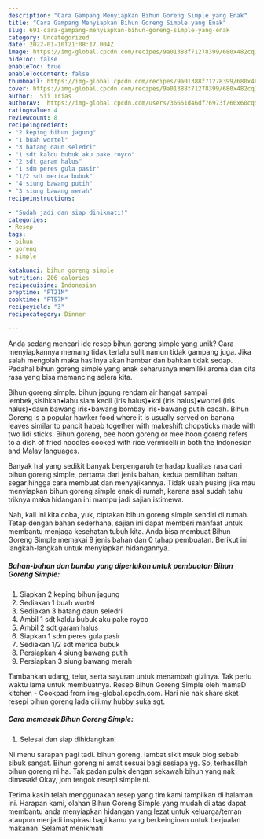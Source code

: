 ```yaml
---
description: "Cara Gampang Menyiapkan Bihun Goreng Simple yang Enak"
title: "Cara Gampang Menyiapkan Bihun Goreng Simple yang Enak"
slug: 691-cara-gampang-menyiapkan-bihun-goreng-simple-yang-enak
category: Uncategorized
date: 2022-01-10T21:08:17.004Z
image: https://img-global.cpcdn.com/recipes/9a01388f71278399/680x482cq70/bihun-goreng-simple-foto-resep-utama.jpg
hideToc: false
enableToc: true
enableTocContent: false
thumbnail: https://img-global.cpcdn.com/recipes/9a01388f71278399/680x482cq70/bihun-goreng-simple-foto-resep-utama.jpg
cover: https://img-global.cpcdn.com/recipes/9a01388f71278399/680x482cq70/bihun-goreng-simple-foto-resep-utama.jpg
author:  Sii Trias
authorAv:  https://img-global.cpcdn.com/users/36661d46df76973f/60x60cq50/avatar.jpg
ratingvalue: 4
reviewcount: 8
recipeingredient:
- "2 keping bihun jagung"
- "1 buah wortel"
- "3 batang daun seledri"
- "1 sdt kaldu bubuk aku pake royco"
- "2 sdt garam halus"
- "1 sdm peres gula pasir"
- "1/2 sdt merica bubuk"
- "4 siung bawang putih"
- "3 siung bawang merah"
recipeinstructions:

- "Sudah jadi dan siap dinikmati!"
categories:
- Resep
tags:
- bihun
- goreng
- simple

katakunci: bihun goreng simple 
nutrition: 206 calories
recipecuisine: Indonesian
preptime: "PT21M"
cooktime: "PT57M"
recipeyield: "3"
recipecategory: Dinner

---
```



Anda sedang mencari ide resep bihun goreng simple yang unik? Cara menyiapkannya memang tidak terlalu sulit namun tidak gampang juga. Jika salah mengolah maka hasilnya akan hambar dan bahkan tidak sedap. Padahal bihun goreng simple yang enak seharusnya memiliki aroma dan cita rasa yang bisa memancing selera kita.


Bihun goreng simple. bihun jagung rendam air hangat sampai lembek,sisihkan•labu siam kecil (iris halus)•kol (iris halus)•wortel (iris halus)•daun bawang iris•bawang bombay iris•bawang putih cacah. Bihun Goreng is a popular hawker food where it is usually served on banana leaves similar to pancit habab together with makeshift chopsticks made with two lidi sticks. Bihun goreng, bee hoon goreng or mee hoon goreng refers to a dish of fried noodles cooked with rice vermicelli in both the Indonesian and Malay languages.

Banyak hal yang sedikit banyak berpengaruh terhadap kualitas rasa dari bihun goreng simple, pertama dari jenis bahan, kedua pemilihan bahan segar hingga cara membuat dan menyajikannya. Tidak usah pusing jika mau menyiapkan bihun goreng simple enak di rumah, karena asal sudah tahu triknya maka hidangan ini mampu jadi sajian istimewa.


Nah, kali ini kita coba, yuk, ciptakan bihun goreng simple sendiri di rumah. Tetap dengan bahan sederhana, sajian ini dapat memberi manfaat untuk membantu menjaga kesehatan tubuh kita. Anda bisa membuat Bihun Goreng Simple memakai 9 jenis bahan dan 0 tahap pembuatan. Berikut ini langkah-langkah untuk menyiapkan hidangannya.

<!--inarticleads1-->

##### Bahan-bahan dan bumbu yang diperlukan untuk pembuatan Bihun Goreng Simple:

1. Siapkan 2 keping bihun jagung
1. Sediakan 1 buah wortel
1. Sediakan 3 batang daun seledri
1. Ambil 1 sdt kaldu bubuk aku pake royco
1. Ambil 2 sdt garam halus
1. Siapkan 1 sdm peres gula pasir
1. Sediakan 1/2 sdt merica bubuk
1. Persiapkan 4 siung bawang putih
1. Persiapkan 3 siung bawang merah


Tambahkan udang, telur, serta sayuran untuk menambah gizinya. Tak perlu waktu lama untuk membuatnya. Resep Bihun Goreng Simple oleh mamaD kitchen - Cookpad from img-global.cpcdn.com. Hari nie nak share sket resepi bihun goreng lada cili.my hubby suka sgt. 

<!--inarticleads2-->

##### Cara memasak Bihun Goreng Simple:


1. Selesai dan siap dihidangkan!

Ni menu sarapan pagi tadi. bihun goreng. lambat sikit msuk blog sebab sibuk sangat. Bihun goreng ni amat sesuai bagi sesiapa yg. So, terhasillah bihun goreng ni ha. Tak padan pulak dengan sekawah bihun yang nak dimasak! Okay, jom tengok resepi simple ni. 

Terima kasih telah menggunakan resep yang tim kami tampilkan di halaman ini. Harapan kami, olahan Bihun Goreng Simple yang mudah di atas dapat membantu anda menyiapkan hidangan yang lezat untuk keluarga/teman ataupun menjadi inspirasi bagi kamu yang berkeinginan untuk berjualan makanan. Selamat menikmati
